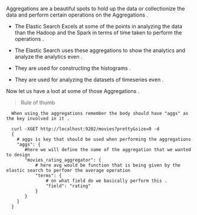 Aggregations are a beautiful spots to hold up the data or collectionize the data and perform certain operations on the Aggregations .

- The Elastic Search Excels at some of the points in analyzing the data than the Hadoop and the Spark in terms of time taken to perform the operations .

- The Elastic Search uses these aggregations to show the analytics and analyze the analytics even .

- They are used for constructing the histograms .

- They are used for analyzing the datasets of timeseries even .

Now let us have a loot at some of those Aggregations .

> Rule of thumb
```
  When using the aggregations remember the body should have "aggs" as the key involved in it .

  curl -XGET http://localhost:9202/movies?pretty&size=0 -d 
  {
    # aggs is key that should be used when performing the aggregations  
    "aggs": {
       #here we will define the name of the aggregation that we wanted to design
       "movies_rating_aggregator": {
           # here avg would be function that is being given by the elastic search to perfomr the average operation
           "terms": {
               # on what field do we basically perform this .
               "field": "rating"
           }
       }
    } 
  }
```


